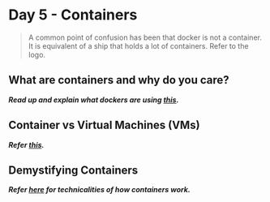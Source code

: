 # Day 5 - Containers
> A common point of confusion has been that docker is not a container. It is equivalent of a ship that holds a lot of containers. Refer to the logo.

## What are containers and why do you care?
***Read up and explain what dockers are using [this](https://www.docker.com/resources/what-container).***

## Container vs Virtual Machines (VMs)
***Refer [this](https://www.netapp.com/blog/containers-vs-vms/).***

## Demystifying Containers
***Refer [here](https://medium.com/@saschagrunert/demystifying-containers-part-i-kernel-space-2c53d6979504) for technicalities of how containers work.***